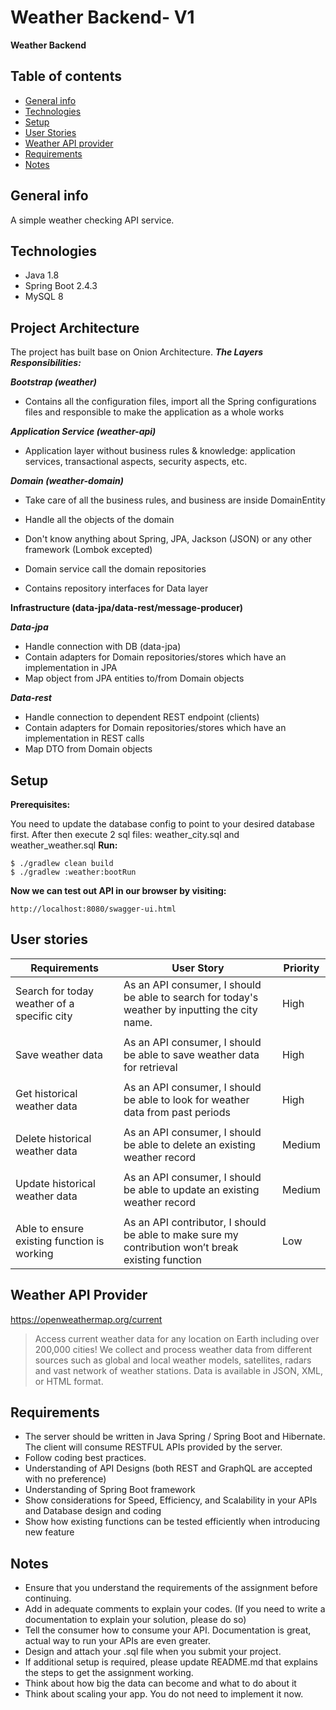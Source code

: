 # Weather Backend- V1

**Weather Backend**

## Table of contents
* [General info](#general-info)
* [Technologies](#technologies)
* [Setup](#setup)
* [User Stories](#user-stories)
* [Weather API provider](#weather-api-provider)
* [Requirements](#requirements)
* [Notes](#notes)

## General info
A simple weather checking API service.
	
## Technologies
* Java 1.8
* Spring Boot 2.4.3
* MySQL 8
## Project Architecture
The project has built base on Onion Architecture. ***The Layers Responsibilities:***

***Bootstrap (weather)***

* Contains all the configuration files, import all the Spring configurations files and responsible to make the application as a whole works

***Application Service (weather-api)***

* Application layer without business rules & knowledge: application services, transactional aspects, security aspects, etc.

***Domain (weather-domain)***

* Take care of all the business rules, and business are inside DomainEntity

* Handle all the objects of the domain
* Don't know anything about Spring, JPA, Jackson (JSON) or any other framework (Lombok excepted)

* Domain service call the domain repositories

* Contains repository interfaces for Data layer

**Infrastructure (data-jpa/data-rest/message-producer)**

***Data-jpa***

* Handle connection with DB (data-jpa)
* Contain adapters for Domain repositories/stores which have an implementation in JPA
* Map object from JPA entities to/from Domain objects 

***Data-rest***

* Handle connection to dependent REST endpoint (clients)
* Contain adapters for Domain repositories/stores which have an implementation in REST calls
* Map DTO from Domain objects
## Setup
**Prerequisites:**

You need to update the database config to point to your desired database first.
After then execute 2 sql files: weather_city.sql and weather_weather.sql
**Run:**
```
$ ./gradlew clean build
$ ./gradlew :weather:bootRun

```
**Now we can test out API in our browser by visiting:**
```
http://localhost:8080/swagger-ui.html
```

## User stories

|Requirements|User Story|Priority|
|---|---|---|
|Search for today weather of a specific city|As an API consumer, I should be able to search for today's weather by inputting the city name.|High|
||||
|Save weather data|As an API consumer, I should be able to save weather data for retrieval|High|
||||
|Get historical weather data|As an API consumer,  I should be able to look for weather data from past periods|High
||||
|Delete historical weather data|As an API consumer,  I should be able to delete an existing weather record|Medium
||||
|Update historical weather data|As an API consumer, I should be able to update an existing weather record|Medium
||||
|Able to ensure existing function is working|As an API contributor, I should be able to make sure my contribution won’t break existing function|Low

## Weather API Provider

https://openweathermap.org/current
> Access current weather data for any location on Earth including over 200,000 cities! We collect and process weather data from different sources such as global and local weather models, satellites, radars and vast network of weather stations. Data is available in JSON, XML, or HTML format.

## Requirements
* The server should be written in Java Spring / Spring Boot and Hibernate. The client will consume RESTFUL APIs provided by the server.
* Follow coding best practices.
* Understanding of API Designs (both REST and GraphQL are accepted with no preference)
* Understanding  of Spring Boot framework
* Show considerations for Speed, Efficiency, and Scalability in your APIs and Database design and coding
* Show how existing functions can be tested efficiently when introducing new feature

## Notes
* Ensure that you understand the requirements of the assignment before continuing.
* Add in adequate comments to explain your codes. (If you need to write a documentation to explain your solution, please do so)
* Tell the consumer how to consume your API. Documentation is great, actual way to run your APIs are even greater.
* Design and attach your .sql file when you submit your project.
* If additional setup is required, please update README.md that explains the steps to get the assignment working.
* Think about how big the data can become and what to do about it
* Think about scaling your app. You do not need to implement it now.
